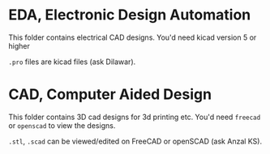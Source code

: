 # EDA, Electronic Design Automation

This folder contains electrical CAD designs. You'd need kicad version 5 or higher

`.pro` files are kicad files (ask Dilawar).

# CAD, Computer Aided Design

This folder contains 3D cad designs for 3d printing etc. You'd need 
`freecad` or `openscad` to view the designs.

`.stl`, `.scad` can be viewed/edited on FreeCAD or openSCAD (ask Anzal KS).
